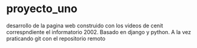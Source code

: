 # proyecto_uno
desarrollo de la pagina web construido con los videos de cenit correspndiente el informatorio 2002.
Basado en django y python.
A la vez praticando git con el repositorio remoto
